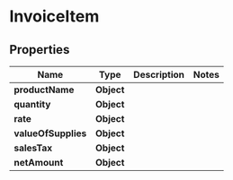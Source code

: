 

# InvoiceItem


## Properties

| Name | Type | Description | Notes |
|------------ | ------------- | ------------- | -------------|
|**productName** | **Object** |  |  |
|**quantity** | **Object** |  |  |
|**rate** | **Object** |  |  |
|**valueOfSupplies** | **Object** |  |  |
|**salesTax** | **Object** |  |  |
|**netAmount** | **Object** |  |  |



